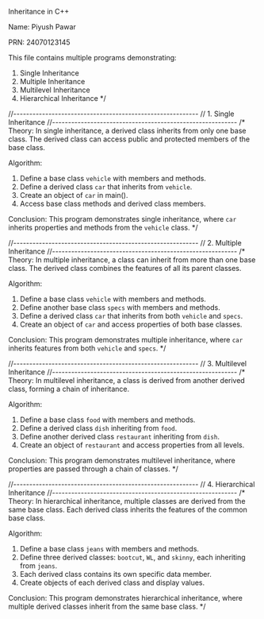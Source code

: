 Inheritance in C++

Name: Piyush Pawar

PRN: 24070123145

This file contains multiple programs demonstrating:
1. Single Inheritance
2. Multiple Inheritance
3. Multilevel Inheritance
4. Hierarchical Inheritance
*/

//----------------------------------------------------------
// 1. Single Inheritance
//----------------------------------------------------------
/*
Theory:
In single inheritance, a derived class inherits from only one base class.
The derived class can access public and protected members of the base class.

Algorithm:
1. Define a base class `vehicle` with members and methods.
2. Define a derived class `car` that inherits from `vehicle`.
3. Create an object of `car` in main().
4. Access base class methods and derived class members.

Conclusion:
This program demonstrates single inheritance, where `car` inherits properties
and methods from the `vehicle` class.
*/

//----------------------------------------------------------
// 2. Multiple Inheritance
//----------------------------------------------------------
/*
Theory:
In multiple inheritance, a class can inherit from more than one base class.
The derived class combines the features of all its parent classes.

Algorithm:
1. Define a base class `vehicle` with members and methods.
2. Define another base class `specs` with members and methods.
3. Define a derived class `car` that inherits from both `vehicle` and `specs`.
4. Create an object of `car` and access properties of both base classes.

Conclusion:
This program demonstrates multiple inheritance, where `car` inherits features
from both `vehicle` and `specs`.
*/

//----------------------------------------------------------
// 3. Multilevel Inheritance
//----------------------------------------------------------
/*
Theory:
In multilevel inheritance, a class is derived from another derived class,
forming a chain of inheritance.

Algorithm:
1. Define a base class `food` with members and methods.
2. Define a derived class `dish` inheriting from `food`.
3. Define another derived class `restaurant` inheriting from `dish`.
4. Create an object of `restaurant` and access properties from all levels.

Conclusion:
This program demonstrates multilevel inheritance,
where properties are passed through a chain of classes.
*/

//----------------------------------------------------------
// 4. Hierarchical Inheritance
//----------------------------------------------------------
/*
Theory:
In hierarchical inheritance, multiple classes are derived from the same base class.
Each derived class inherits the features of the common base class.

Algorithm:
1. Define a base class `jeans` with members and methods.
2. Define three derived classes: `bootcut`, `WL`, and `skinny`, each inheriting from `jeans`.
3. Each derived class contains its own specific data member.
4. Create objects of each derived class and display values.

Conclusion:
This program demonstrates hierarchical inheritance,
where multiple derived classes inherit from the same base class.
*/
